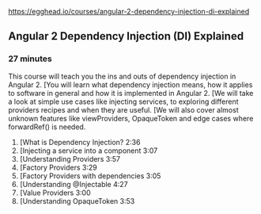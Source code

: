   https://egghead.io/courses/angular-2-dependency-injection-di-explained

## Angular 2 Dependency Injection (DI) Explained
### 27 minutes

  This course will teach you the ins and outs of dependency injection in Angular 2. [You will learn what dependency injection means, how it applies to software in general and how it is implemented in Angular 2. [We will take a look at simple use cases like injecting services, to exploring different providers recipes and when they are useful. [We will also cover almost unknown features like viewProviders, OpaqueToken and edge cases where forwardRef() is needed.

1. [What is Dependency Injection? 2:36
2. [Injecting a service into a component 3:07
3. [Understanding Providers 3:57
4. [Factory Providers 3:29
5. [Factory Providers with dependencies 3:05
6. [Understanding @Injectable 4:27
7. [Value Providers 3:00
8. [Understanding OpaqueToken 3:53

